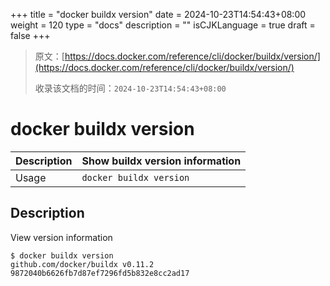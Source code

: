 +++
title = "docker buildx version"
date = 2024-10-23T14:54:43+08:00
weight = 120
type = "docs"
description = ""
isCJKLanguage = true
draft = false
+++

> 原文：[https://docs.docker.com/reference/cli/docker/buildx/version/](https://docs.docker.com/reference/cli/docker/buildx/version/)
>
> 收录该文档的时间：`2024-10-23T14:54:43+08:00`

# docker buildx version

| Description | Show buildx version information |
| :---------- | ------------------------------- |
| Usage       | `docker buildx version`         |

## Description

View version information



```console
$ docker buildx version
github.com/docker/buildx v0.11.2 9872040b6626fb7d87ef7296fd5b832e8cc2ad17
```
